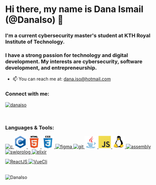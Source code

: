 <h1>Hi there, my name is Dana Ismail (@DanaIso) 👋</h1>
<!-- <h3>I am currently studying at KTH Royal Institute of Technology!</h3> -->
<h3>I'm a current cybersecurity master's student at KTH Royal Institute of Technology.</h3>
<h3>I have a strong passion for technology and digital development. My interests are cybersecurity, software development, and entrepreneurship.</h3>

- 📫 You can reach me at: dana.iso@hotmail.com

### Connect with me:
<a href=https://www.linkedin.com/in/dana-ismail-5339151b8/ target="blank"><img src="https://www.vectorlogo.zone/logos/linkedin/linkedin-icon.svg" alt="danaiso" height="30" width="40" /></a>

<br />

### Languages & Tools:
<a href="https://code.visualstudio.com/" target="_blank"> <img src="https://upload.vectorlogo.zone/logos/visualstudio_code/images/0aea25bb-27bb-427f-8d65-f999bf0cba67.svg" alt="c" width="40" height="40"/> </a>
<a href="https://www.cprogramming.com/" target="_blank"> <img src="https://raw.githubusercontent.com/devicons/devicon/master/icons/c/c-original.svg" alt="c" width="40" height="40"/> </a>
<a href="https://www.w3schools.com/html/default.asp" target="_blank"> <img src="https://raw.githubusercontent.com/devicons/devicon/master/icons/html5/html5-original-wordmark.svg" alt="html" width="40" height="40"/> </a>
<a href="https://www.w3schools.com/css/" target="_blank"> <img src="https://raw.githubusercontent.com/devicons/devicon/master/icons/css3/css3-original-wordmark.svg" alt="css3" width="40" height="40"/> </a>
<a href="https://www.figma.com/" target="_blank"> <img src="https://www.vectorlogo.zone/logos/figma/figma-icon.svg" alt="figma" width="40" height="40"/> </a>
<a href="https://git-scm.com/" target="_blank"> <img src="https://www.vectorlogo.zone/logos/git-scm/git-scm-icon.svg" alt="git" width="40" height="40"/> </a>
<a href="https://www.java.com" target="_blank"> <img src="https://raw.githubusercontent.com/devicons/devicon/master/icons/java/java-original.svg" alt="java" width="40" height="40"/> </a>
<a href="https://developer.mozilla.org/en-US/docs/Web/JavaScript" target="_blank"> <img src="https://raw.githubusercontent.com/devicons/devicon/master/icons/javascript/javascript-original.svg" alt="javascript" width="40" height="40"/> </a>
<a href="https://www.linux.org/" target="_blank"> <img src="https://raw.githubusercontent.com/devicons/devicon/master/icons/linux/linux-original.svg" alt="linux" width="40" height="40"/> </a>
<a href="https://cs.lmu.edu/~ray/notes/x86assembly/" target="_blank"> <img src="https://i.imgur.com/e8g2NiU.png" alt="assembly" width="40" height="40"/> </a>
<a href="https://www.swi-prolog.org/" target="_blank"> <img src="https://dashboard.snapcraft.io/site_media/appmedia/2020/04/Prolog-logo-512.png" alt="swiprolog" width="40" height="40"/> </a>
<a href="https://elixir-lang.org/" target="_blank"> <img src="https://www.vectorlogo.zone/logos/elixir-lang/elixir-lang-icon.svg" alt="elixir" width="40" height="40"/> </a>
<!-- <a href="https://reactnative.dev/" target="_blank"> <img src="https://droidcontrols.com/wp-content/uploads/2021/05/react-native-logo.png" alt="ReactNative" width="40" height="40"/> </a> -->
<a href="https://reactjs.org/" target="_blank"> <img src="https://cdn4.iconfinder.com/data/icons/logos-3/600/React.js_logo-512.png" alt="ReactJS" width="40" height="40"/> </a>
<a href="https://cli.vuejs.org/" target="_blank"> <img src="https://cli.vuejs.org/favicon.png" alt="VueCli" width="40" height="40"/> </a>

<br />

<img align="center" src="https://github-readme-stats.vercel.app/api?username=DanaIso&show_icons=true&locale=en" alt="DanaIso" />
